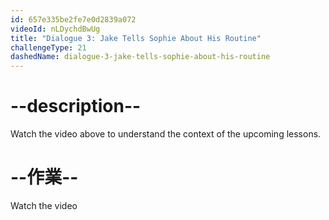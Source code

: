 ```yaml
---
id: 657e335be2fe7e0d2839a072
videoId: nLDychdBwUg
title: "Dialogue 3: Jake Tells Sophie About His Routine"
challengeType: 21
dashedName: dialogue-3-jake-tells-sophie-about-his-routine
---
```


# --description--

Watch the video above to understand the context of the upcoming lessons.

# --作業--

Watch the video
